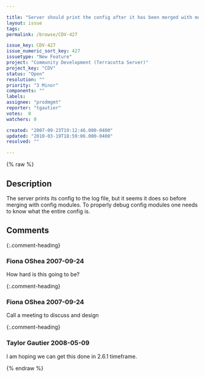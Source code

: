 ```yaml
---

title: "Server should print the config after it has been merged with modules"
layout: issue
tags: 
permalink: /browse/CDV-427

issue_key: CDV-427
issue_numeric_sort_key: 427
issuetype: "New Feature"
project: "Community Development (Terracotta Server)"
project_key: "CDV"
status: "Open"
resolution: ""
priority: "3 Minor"
components: ""
labels: 
assignee: "prodmgmt"
reporter: "tgautier"
votes:  0
watchers: 0

created: "2007-09-23T19:12:46.000-0400"
updated: "2010-03-19T18:59:06.000-0400"
resolved: ""

---
```




{% raw %}



## Description

<div markdown="1" class="description">

The server prints its config to the log file, but it seems it does so before merging with config modules.  To properly debug config modules one needs to know what the entire config is.

</div>

## Comments


{:.comment-heading}
### **Fiona OShea** <span class="date">2007-09-24</span>

<div markdown="1" class="comment">

How hard is this going to be?

</div>


{:.comment-heading}
### **Fiona OShea** <span class="date">2007-09-24</span>

<div markdown="1" class="comment">

Call a meeting to discuss and design

</div>


{:.comment-heading}
### **Taylor Gautier** <span class="date">2008-05-09</span>

<div markdown="1" class="comment">

I am hoping we can get this done in 2.6.1 timeframe.

</div>



{% endraw %}
